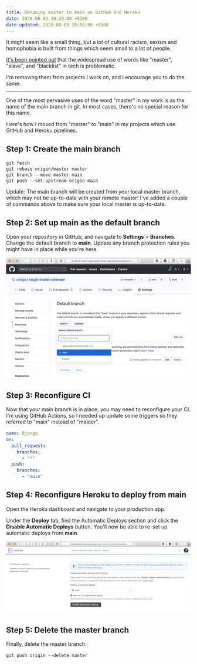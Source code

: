 ```yaml
---
title: Renaming master to main on GitHub and Heroku
date: 2020-08-03 10:20:00 +0100
date-updated: 2020-08-03 20:00:00 +0100
---
```


It might seem like a small thing, but a lot of cultural racism, sexism and homophobia is built from things which seem small to a lot of people.

[It's been pointed out](https://twitter.com/Una/status/1271180494944829441) that the widespread use of words like "master", "slave", and "blacklist" in tech is problematic.

I'm removing them from projects I work on, and I encourage you to do the same.

---

One of the most pervasive uses of the word "master" in my work is as the name of the main branch in git. In most cases, there's no special reason for this name.

Here's how I moved from "master" to "main" in my projects which use GitHub and Heroku pipelines.

## Step 1: Create the main branch

```
git fetch
git rebase origin/master master
git branch --move master main
git push --set-upstream origin main
```

Update: The main branch will be created from your local master branch, which may not be up-to-date with your remote master! I've added a couple of commands above to make sure your local master is up-to-date.

## Step 2: Set up main as the default branch

Open your repository in GitHub, and navigate to **Settings** > **Branches**. Change the default branch to **main**. Update any branch protection rules you might have in place while you're here.

![Switching from master to main in GitHub](/assets/rename-master-to-main-github-heroku/github.jpg)

## Step 3: Reconfigure CI

Now that your main branch is in place, you may need to reconfigure your CI. I'm using GitHub Actions, so I needed up update some triggers so they referred to "main" instead of "master".

```yaml
name: Django
on:
  pull_request:
    branches:
      - "*"
  push:
    branches:
      - "main"
```

## Step 4: Reconfigure Heroku to deploy from main

Open the Heroku dashboard and navigate to your production app.

Under the **Deploy** tab, find the Automatic Deploys section and click the **Disable Automatic Deploys** button. You'll now be able to re-set up automatic deploys from **main**.

![Switching from master to main in Heroku](/assets/rename-master-to-main-github-heroku/heroku.jpg)

## Step 5: Delete the master branch

Finally, delete the master branch.

```
git push origin --delete master
```
